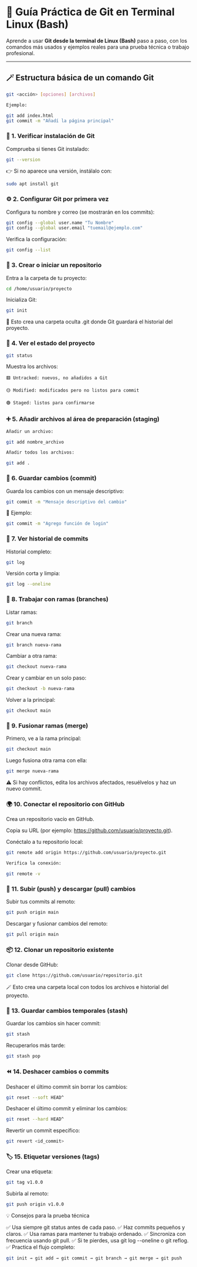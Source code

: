 # 🧠 Guía Práctica de Git en Terminal Linux (Bash)

Aprende a usar **Git desde la terminal de Linux (Bash)** paso a paso, con los comandos más usados y ejemplos reales para una prueba técnica o trabajo profesional.

---
## 🪄 Estructura básica de un comando Git

```bash
git <acción> [opciones] [archivos]

Ejemplo:

git add index.html
git commit -m "Añadí la página principal"
```

### 🥇 1. Verificar instalación de Git

Comprueba si tienes Git instalado:
```bash
git --version
```
👉 Si no aparece una versión, instálalo con:
```bash
sudo apt install git
```

### ⚙️ 2. Configurar Git por primera vez

Configura tu nombre y correo (se mostrarán en los commits):
```bash
git config --global user.name "Tu Nombre"
git config --global user.email "tuemail@ejemplo.com"
```
Verifica la configuración:
```bash
git config --list
```

### 📂 3. Crear o iniciar un repositorio

Entra a la carpeta de tu proyecto:
```bash
cd /home/usuario/proyecto
```
Inicializa Git:
```bash
git init
```

🧩 Esto crea una carpeta oculta .git donde Git guardará el historial del proyecto.

### 🧾 4. Ver el estado del proyecto
```bash
git status
```

Muestra los archivos:

    🟥 Untracked: nuevos, no añadidos a Git

    🟡 Modified: modificados pero no listos para commit

    🟢 Staged: listos para confirmarse

### ➕ 5. Añadir archivos al área de preparación (staging)

```bash
Añadir un archivo:

git add nombre_archivo

Añadir todos los archivos:

git add .
```

### 💾 6. Guardar cambios (commit)

Guarda los cambios con un mensaje descriptivo:
```bash
git commit -m "Mensaje descriptivo del cambio"
```

📝 Ejemplo:

```bash
git commit -m "Agrego función de login"
```

### 🧭 7. Ver historial de commits

Historial completo:

```bash
git log
```
Versión corta y limpia:

```bash
git log --oneline
```

### 🌿 8. Trabajar con ramas (branches)

Listar ramas:
```bash
git branch
```
Crear una nueva rama:
```bash
git branch nueva-rama
```
Cambiar a otra rama:
```bash
git checkout nueva-rama
```
Crear y cambiar en un solo paso:
```bash
git checkout -b nueva-rama
```
Volver a la principal:
```bash
git checkout main
```

### 🔀 9. Fusionar ramas (merge)

Primero, ve a la rama principal:
```bash
git checkout main
```

Luego fusiona otra rama con ella:

```bash
git merge nueva-rama
```

⚠️ Si hay conflictos, edita los archivos afectados, resuélvelos y haz un nuevo commit.

### 🌍 10. Conectar el repositorio con GitHub

Crea un repositorio vacío en GitHub.

Copia su URL (por ejemplo: https://github.com/usuario/proyecto.git).

Conéctalo a tu repositorio local:

```bash
git remote add origin https://github.com/usuario/proyecto.git

Verifica la conexión:

git remote -v
```

### 🚀 11. Subir (push) y descargar (pull) cambios

Subir tus commits al remoto:
```bash
git push origin main
```
Descargar y fusionar cambios del remoto:
```bash
git pull origin main
```

### 📦 12. Clonar un repositorio existente

Clonar desde GitHub:
```bash
git clone https://github.com/usuario/repositorio.git
```
🪄 Esto crea una carpeta local con todos los archivos e historial del proyecto.

### 🧹 13. Guardar cambios temporales (stash)

Guardar los cambios sin hacer commit:
```bash
git stash
```
Recuperarlos más tarde:
```bash
git stash pop
```

### ⏪ 14. Deshacer cambios o commits

Deshacer el último commit sin borrar los cambios:
```bash
git reset --soft HEAD^
```
Deshacer el último commit y eliminar los cambios:
```bash
git reset --hard HEAD^
```
Revertir un commit específico:
```bash
git revert <id_commit>
```

### 🏷️ 15. Etiquetar versiones (tags)

Crear una etiqueta:
```bash
git tag v1.0.0
```

Subirla al remoto:
```bash
git push origin v1.0.0
```
💡 Consejos para la prueba técnica

✅ Usa siempre git status antes de cada paso.
✅ Haz commits pequeños y claros.
✅ Usa ramas para mantener tu trabajo ordenado.
✅ Sincroniza con frecuencia usando git pull.
✅ Si te pierdes, usa git log --oneline o git reflog.
✅ Practica el flujo completo:

```bash
git init → git add → git commit → git branch → git merge → git push
```